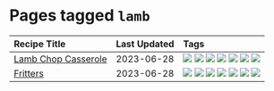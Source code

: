# Pages tagged `lamb`

|Recipe Title|Last Updated|Tags
|:---|:---|:---|
|[Lamb Chop Casserole](../recipes/lambchopcasserole.md)|2023-06-28|[![](https://img.shields.io/badge/tag-Aussie-10cdd6)](../tags/Aussie.md) [![](https://img.shields.io/badge/tag-baked-9ab3df)](../tags/baked.md) [![](https://img.shields.io/badge/tag-battered-e4f90)](../tags/battered.md) [![](https://img.shields.io/badge/tag-casserole-13fda6)](../tags/casserole.md) [![](https://img.shields.io/badge/tag-family-1d5152)](../tags/family.md) [![](https://img.shields.io/badge/tag-fried-af803c)](../tags/fried.md) [![](https://img.shields.io/badge/tag-lamb-f1d19f)](../tags/lamb.md)|
|[Fritters](../recipes/fritters.md)|2023-06-28|[![](https://img.shields.io/badge/tag-chicken-f05668)](../tags/chicken.md) [![](https://img.shields.io/badge/tag-family-1d5152)](../tags/family.md) [![](https://img.shields.io/badge/tag-fried-af803c)](../tags/fried.md) [![](https://img.shields.io/badge/tag-ham-e2596)](../tags/ham.md) [![](https://img.shields.io/badge/tag-lamb-f1d19f)](../tags/lamb.md) [![](https://img.shields.io/badge/tag-leftovers-b6c680)](../tags/leftovers.md) [![](https://img.shields.io/badge/tag-vegetables-4e6ea)](../tags/vegetables.md)|